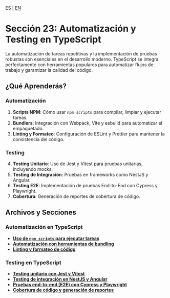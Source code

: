 <!-- MULTILANGUAJE MENU START -->
ES | [EN](https://lckpig.gitbook.io/practical-dev-handbook/typescript/automation-testing)
<!-- MULTILANGUAJE MENU END -->

# Sección 23: Automatización y Testing en TypeScript

La automatización de tareas repetitivas y la implementación de pruebas robustas son esenciales en el desarrollo moderno. TypeScript se integra perfectamente con herramientas populares para automatizar flujos de trabajo y garantizar la calidad del código.

## ¿Qué Aprenderás?

### Automatización
1.  **Scripts NPM**: Cómo usar `npm scripts` para compilar, limpiar y ejecutar tareas.
2.  **Bundlers**: Integración con Webpack, Vite y esbuild para automatizar el empaquetado.
3.  **Linting y Formateo**: Configuración de ESLint y Prettier para mantener la consistencia del código.

### Testing
4.  **Testing Unitario**: Uso de Jest y Vitest para pruebas unitarias, incluyendo mocks.
5.  **Testing de Integración**: Pruebas en frameworks como NestJS y Angular.
6.  **Testing E2E**: Implementación de pruebas End-to-End con Cypress y Playwright.
7.  **Cobertura**: Generación de reportes de cobertura de código.

## Archivos y Secciones

### Automatización en TypeScript
*   [**Uso de `npm scripts` para ejecutar tareas**](npm-scripts-automation.md)
*   [**Automatización con herramientas de bundling**](bundling-tools-automation.md)
*   [**Linting y formateo de código**](linting-formatting.md)

### Testing en TypeScript
*   [**Testing unitario con Jest y Vitest**](unit-testing-jest-vitest.md)
*   [**Testing de integración en NestJS y Angular**](integration-testing-nestjs-angular.md)
*   [**Pruebas end-to-end (E2E) con Cypress y Playwright**](e2e-testing-cypress-playwright.md)
*   [**Cobertura de código y generación de reportes**](code-coverage-reports.md) 